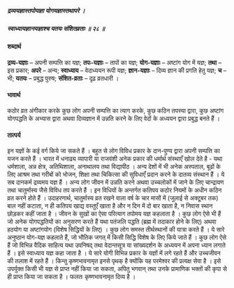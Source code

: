 ##### द्रव्ययज्ञास्तपोयज्ञा योगयज्ञास्तथापरे ।
##### स्वाध्यायज्ञानयज्ञाश्च यतयः संशितव्रताः ॥ २८ ॥

#### शब्दार्थ

**द्रव्य-यज्ञाः** – अपनी सम्पत्ति का यज्ञ; **तपः-यज्ञाः** – तापों का यज्ञ; **योग-यज्ञाः** – अष्टांग योग में यज्ञ; **तथा** – इस  प्रकार; **अपरे** – अन्य; **स्वाध्याय** – वेदाध्ययन रूपी यज्ञ; **ज्ञान-यज्ञाः** – दिव्य ज्ञान की प्रगति हेतु यज्ञ; **च** – भी; **यतयः** – प्रबुद्ध पुरुष; **संशित-व्रताः** – दृढ़ व्रतधारी ।

#### भावार्थ

कठोर व्रत अंगीकार करके कुछ लोग अपनी सम्पत्ति का त्याग करके, कुछ कठिन तपस्या द्वारा, कुछ अष्टांग योगपद्धति के अभ्यास द्वारा अथवा दिव्यज्ञान में उन्नति करने के लिए वेदों के अध्ययन द्वारा प्रबुद्ध बनते हैं ।

#### तात्पर्य

इन यज्ञों के कई वर्ग किये जा सकते हैं । बहुत से लोग विविध प्रकार के दान-पुण्य द्वारा अपनी सम्पत्ति का यजन करते हैं । भारत में धनाढ्य व्यापारी या राजवंशी अनेक प्रकार की धर्मार्थ संस्थाएँ खोल देते है - यथा धर्मशाला, अन्न क्षेत्र, अतिथिशाला, अनाथालय तथा विद्यापीठ । अन्य देशों में भी अनेक अस्पताल, बूढों के लिए आश्रम तथा गरीबों को भोजन, शिक्षा तथा चिकित्सा की सुविधाएँ प्रदान करने के दातव्य संस्थान हैं । ये सब दानकर्म द्रव्यमय यज्ञ हैं । अन्य लोग जीवन में उन्नति करने अथवा उच्चलोकों में जाने के लिए चान्द्रायण तथा चातुर्मास्य जैसे विविध तप करते हैं । इन विधियों के अन्तर्गत कतिपय कठोर नियमों के अधीन कठिन व्रत करने होते हैं । उदाहरणार्थ, चातुर्मास्य व्रत रखने वाला वर्ष के चार मासों में (जुलाई से अक्टूबर तक) बाल नहीं कटाता, न ही कतिपय खाद्य वस्तुएँ खाता है और न दिन में दो बार खाता है, न निवास स्थान छोड़कर कहीं जाता है । जीवन के सुखों का ऐसा परित्याग तपोमय यज्ञ कहलाता है । कुछ लोग ऐसे भी हैं जो अनेक योगपद्धतियों का अनुसरण करते हैं यथा पतंजलि पद्धति (ब्रह्म में तदाकार होने के लिए) अथवा हठयोग या अष्टांगयोग (विशेष सिद्धियों के लिए) । कुछ लोग समस्त तीर्थस्थानों की यात्रा करते हैं । ये सारे अनुष्ठान योग-यज्ञ कहलाते हैं, जो भौतिक जगत् में किसी सिद्धि विशेष के लिए किये जाते हैं । कुछ लोग ऐसे हैं जो विभिन्न वैदिक साहित्य यथा उपनिषद् तथा वेदान्तसूत्र या सांख्यदर्शन के अध्ययन में अपना ध्यान लगाते हैं । इसे स्वाध्याय यज्ञ कहा जाता है । ये सारे योगी विभिन्न प्रकार के यज्ञों में लगे रहते हैं और उच्चजीवन की तलाश में रहते हैं । किन्तु कृष्णभावनामृत इनसे पृथक् है क्योंकि यह परमेश्वर की प्रत्यक्ष सेवा है । इसे उपर्युक्त किसी भी यज्ञ से प्राप्त नहीं किया जा सकता, अपितु भगवान् तथा उनके प्रामाणिक भक्तों की कृपा से ही प्राप्त किया जा सकता है । फलतः कृष्णभावनामृत दिव्य है ।